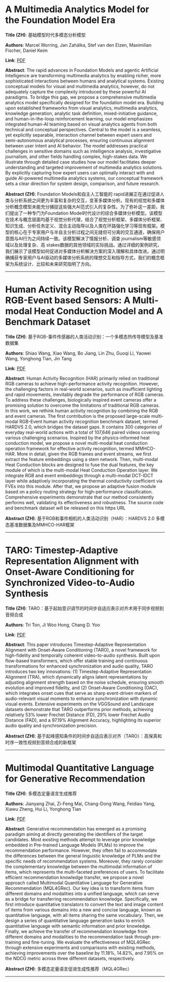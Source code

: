 # A Multimedia Analytics Model for the Foundation Model Era 

**Title (ZH)**: 基础模型时代多模态分析模型 

**Authors**: Marcel Worring, Jan Zahálka, Stef van den Elzen, Maximilian Fischer, Daniel Keim  

**Link**: [PDF](https://arxiv.org/pdf/2504.06138)  

**Abstract**: The rapid advances in Foundation Models and agentic Artificial Intelligence are transforming multimedia analytics by enabling richer, more sophisticated interactions between humans and analytical systems. Existing conceptual models for visual and multimedia analytics, however, do not adequately capture the complexity introduced by these powerful AI paradigms. To bridge this gap, we propose a comprehensive multimedia analytics model specifically designed for the foundation model era. Building upon established frameworks from visual analytics, multimedia analytics, knowledge generation, analytic task definition, mixed-initiative guidance, and human-in-the-loop reinforcement learning, our model emphasizes integrated human-AI teaming based on visual analytics agents from both technical and conceptual perspectives. Central to the model is a seamless, yet explicitly separable, interaction channel between expert users and semi-autonomous analytical processes, ensuring continuous alignment between user intent and AI behavior. The model addresses practical challenges in sensitive domains such as intelligence analysis, investigative journalism, and other fields handling complex, high-stakes data. We illustrate through detailed case studies how our model facilitates deeper understanding and targeted improvement of multimedia analytics solutions. By explicitly capturing how expert users can optimally interact with and guide AI-powered multimedia analytics systems, our conceptual framework sets a clear direction for system design, comparison, and future research. 

**Abstract (ZH)**: Foundation Models和自主人工智能的 rapid进展正在通过促进人类与分析系统之间更为丰富和复杂的交互，变革多媒体分析。现有的视觉和多媒体分析概念模型未能充分捕捉这些强大AI范式引入的复杂性。为了弥补这一差距，我们提出了一种专门为Foundation Model时代设计的综合多媒体分析模型。该模型在技术与概念层面均基于视觉分析代理，结合了视觉分析框架、多媒体分析框架、知识生成、分析任务定义、混合主动指导以及人类在环路强化学习等现有框架。模型的核心在于专家用户与半自主分析过程之间无缝但可分离的交互通道，确保用户意图与AI行为之间持续一致。该模型解决了情报分析、调查 journalism等敏感领域以及处理复杂、高 stakes数据的其他领域的实际挑战。通过详细的案例研究，我们展示了该模型如何促进对多媒体分析解决方案的深入理解和具体改进。通过明确捕获专家用户与AI驱动的多媒体分析系统的理想交互和指导方式，我们的概念框架为系统设计、比较和未来研究指明了方向。 

---
# Human Activity Recognition using RGB-Event based Sensors: A Multi-modal Heat Conduction Model and A Benchmark Dataset 

**Title (ZH)**: 基于RGB-事件传感器的人类活动识别：一个多模态热传导模型及基准数据集 

**Authors**: Shiao Wang, Xiao Wang, Bo Jiang, Lin Zhu, Guoqi Li, Yaowei Wang, Yonghong Tian, Jin Tang  

**Link**: [PDF](https://arxiv.org/pdf/2504.05830)  

**Abstract**: Human Activity Recognition (HAR) primarily relied on traditional RGB cameras to achieve high-performance activity recognition. However, the challenging factors in real-world scenarios, such as insufficient lighting and rapid movements, inevitably degrade the performance of RGB cameras. To address these challenges, biologically inspired event cameras offer a promising solution to overcome the limitations of traditional RGB cameras. In this work, we rethink human activity recognition by combining the RGB and event cameras. The first contribution is the proposed large-scale multi-modal RGB-Event human activity recognition benchmark dataset, termed HARDVS 2.0, which bridges the dataset gaps. It contains 300 categories of everyday real-world actions with a total of 107,646 paired videos covering various challenging scenarios. Inspired by the physics-informed heat conduction model, we propose a novel multi-modal heat conduction operation framework for effective activity recognition, termed MMHCO-HAR. More in detail, given the RGB frames and event streams, we first extract the feature embeddings using a stem network. Then, multi-modal Heat Conduction blocks are designed to fuse the dual features, the key module of which is the multi-modal Heat Conduction Operation layer. We integrate RGB and event embeddings through a multi-modal DCT-IDCT layer while adaptively incorporating the thermal conductivity coefficient via FVEs into this module. After that, we propose an adaptive fusion module based on a policy routing strategy for high-performance classification. Comprehensive experiments demonstrate that our method consistently performs well, validating its effectiveness and robustness. The source code and benchmark dataset will be released on this https URL 

**Abstract (ZH)**: 基于RGB和事件相机的人类活动识别（HAR）：HARDVS 2.0 多模态基准数据集及MMHCO-HAR框架 

---
# TARO: Timestep-Adaptive Representation Alignment with Onset-Aware Conditioning for Synchronized Video-to-Audio Synthesis 

**Title (ZH)**: TARO：基于起始意识调节的时间步自适应表示对齐术用于同步视频到音频合成 

**Authors**: Tri Ton, Ji Woo Hong, Chang D. Yoo  

**Link**: [PDF](https://arxiv.org/pdf/2504.05684)  

**Abstract**: This paper introduces Timestep-Adaptive Representation Alignment with Onset-Aware Conditioning (TARO), a novel framework for high-fidelity and temporally coherent video-to-audio synthesis. Built upon flow-based transformers, which offer stable training and continuous transformations for enhanced synchronization and audio quality, TARO introduces two key innovations: (1) Timestep-Adaptive Representation Alignment (TRA), which dynamically aligns latent representations by adjusting alignment strength based on the noise schedule, ensuring smooth evolution and improved fidelity, and (2) Onset-Aware Conditioning (OAC), which integrates onset cues that serve as sharp event-driven markers of audio-relevant visual moments to enhance synchronization with dynamic visual events. Extensive experiments on the VGGSound and Landscape datasets demonstrate that TARO outperforms prior methods, achieving relatively 53\% lower Frechet Distance (FD), 29% lower Frechet Audio Distance (FAD), and a 97.19% Alignment Accuracy, highlighting its superior audio quality and synchronization precision. 

**Abstract (ZH)**: 基于起峰感知条件的时间步自适应表示对齐（TARO）：高保真和时序一致性视频到音频合成的新框架 

---
# Multimodal Quantitative Language for Generative Recommendation 

**Title (ZH)**: 多模态定量语言生成推荐 

**Authors**: Jianyang Zhai, Zi-Feng Mai, Chang-Dong Wang, Feidiao Yang, Xiawu Zheng, Hui Li, Yonghong Tian  

**Link**: [PDF](https://arxiv.org/pdf/2504.05314)  

**Abstract**: Generative recommendation has emerged as a promising paradigm aiming at directly generating the identifiers of the target candidates. Most existing methods attempt to leverage prior knowledge embedded in Pre-trained Language Models (PLMs) to improve the recommendation performance. However, they often fail to accommodate the differences between the general linguistic knowledge of PLMs and the specific needs of recommendation systems. Moreover, they rarely consider the complementary knowledge between the multimodal information of items, which represents the multi-faceted preferences of users. To facilitate efficient recommendation knowledge transfer, we propose a novel approach called Multimodal Quantitative Language for Generative Recommendation (MQL4GRec). Our key idea is to transform items from different domains and modalities into a unified language, which can serve as a bridge for transferring recommendation knowledge. Specifically, we first introduce quantitative translators to convert the text and image content of items from various domains into a new and concise language, known as quantitative language, with all items sharing the same vocabulary. Then, we design a series of quantitative language generation tasks to enrich quantitative language with semantic information and prior knowledge. Finally, we achieve the transfer of recommendation knowledge from different domains and modalities to the recommendation task through pre-training and fine-tuning. We evaluate the effectiveness of MQL4GRec through extensive experiments and comparisons with existing methods, achieving improvements over the baseline by 11.18\%, 14.82\%, and 7.95\% on the NDCG metric across three different datasets, respectively. 

**Abstract (ZH)**: 多模态定量语言促进生成性推荐（MQL4GRec） 

---
